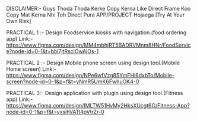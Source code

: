 DISCLAIMER:- Guys Thoda Thoda Kerke Copy Kerna Like Direct Frame Koo Copy Mat Kerna Nhi Toh Direct Pura APP/PROJECT Hojaega
[Try At Your Own Risk]

PRACTICAL 1 :- Design Foodservice kiosks with navigation.(food ordering app)
Link:- https://www.figma.com/design/MM4mbhjRT5BADRVMnm8HNr/FoodService?node-id=0-1&t=bbl7jtRsclOwAjOs-1

PRACTICAL 2 :- Design Mobile phone screen using design tool.(Mobile Home screen)
Link:- https://www.figma.com/design/NPe6wfVzg85YmFHi6dxbTo/Mobile-screen?node-id=0-1&p=f&t=yNmR5UmK6FwhuOK4-0

PRACTICAL 3:- Design application with plugin using design tool.(Fitness app)
Link:- https://www.figma.com/design/IMLTW51HvMy2HksXUcgt6G/Fitness-App?node-id=0-1&p=f&t=yxsihVATt4pVtrZr-0

